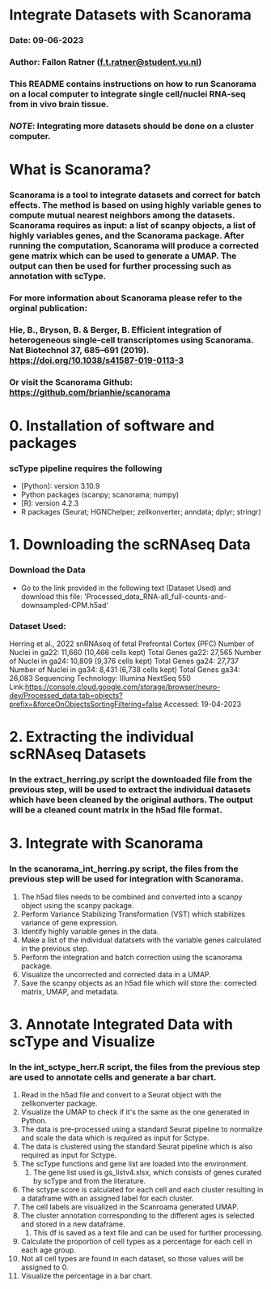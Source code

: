 # Integrate Datasets with Scanorama
### Date: 09-06-2023   
### Author: Fallon Ratner (f.t.ratner@student.vu.nl)
### This README contains instructions on how to run Scanorama on a local computer to integrate single cell/nuclei RNA-seq from in vivo brain tissue.
### _NOTE_: Integrating more datasets should be done on a cluster computer.

# What is Scanorama?
### Scanorama is a tool to integrate datasets and correct for batch effects. The method is based on using highly variable genes to compute mutual nearest neighbors among the datasets. Scanorama requires as input: a list of scanpy objects, a list of highly variables genes, and the Scanorama package. After running the computation, Scanorama will produce a corrected gene matrix which can be used to generate a UMAP. The output can then be used for further processing such as annotation with scType.
### For more information about Scanorama please refer to the orginal publication: 
### Hie, B., Bryson, B. & Berger, B. Efficient integration of heterogeneous single-cell transcriptomes using Scanorama. Nat Biotechnol 37, 685–691 (2019). https://doi.org/10.1038/s41587-019-0113-3
### Or visit the Scanorama Github: https://github.com/brianhie/scanorama


# 0. Installation of software and packages
### scType pipeline requires the following
* [Python]: version 3.10.9
* Python packages (scanpy; scanorama; numpy)
* [R]: version 4.2.3
* R packages (Seurat; HGNChelper; zellkonverter; anndata; dplyr; stringr)

# 1. Downloading the scRNAseq Data
### Download the Data
* Go to the link provided in the following text (Dataset Used) and download this file: 'Processed_data_RNA-all_full-counts-and-downsampled-CPM.h5ad'
### Dataset Used:
 Herring et al., 2022
        snRNAseq of fetal Prefrontal Cortex (PFC)
        Number of Nuclei in ga22: 11,660 (10,466 cells kept)
        Total Genes ga22: 27,565
        Number of Nuclei in ga24: 10,809 (9,376 cells kept)
        Total Genes ga24: 27,737
        Number of Nuclei in ga34: 8,431 (6,738 cells kept)
        Total Genes ga34: 26,083
        Sequencing Technology: Illumina NextSeq 550
        Link:https://console.cloud.google.com/storage/browser/neuro-dev/Processed_data;tab=objects?prefix=&forceOnObjectsSortingFiltering=false
        Accessed: 19-04-2023

# 2. Extracting the individual scRNAseq Datasets
### In the extract_herring.py script the downloaded file from the previous step, will be used to extract the individual datasets which have been cleaned by the original authors. The output will be a cleaned count matrix in the h5ad file format.

# 3. Integrate with Scanorama
### In the scanorama_int_herring.py script, the files from the previous step will be used for integration with Scanorama.
1. The h5ad files needs to be combined and converted into a scanpy object using the scanpy package.
2. Perform Variance Stabilizing Transformation (VST) which stabilizes variance of gene expression.
3. Identify highly variable genes in the data.
4. Make a list of the individual datatsets with the variable genes calculated in the previous step.
5. Perform the integration and batch correction using the scanorama package.
6. Visualize the uncorrected and corrected data in a UMAP.
7. Save the scanpy objects as an h5ad file which will store the: corrected matrix, UMAP, and metadata. 

# 3. Annotate Integrated Data with scType and Visualize
### In the int_sctype_herr.R script, the files from the previous step are used to annotate cells and generate a bar chart.
1. Read in the h5ad file and convert to a Seurat object with the zellkonverter package.
2. Visualize the UMAP to check if it's the same as the one generated in Python.
3. The data is pre-processed using a standard Seurat pipeline to normalize and scale the data which is required as input for Sctype.
4. The data is clustered using the standard Seurat pipeline which is also required as input for Sctype.
5. The scType functions and gene list are loaded into the environment.
    1. The gene list used is gs_listv4.xlsx, which consists of genes curated by scType and from the literature.
6. The sctype score is calculated for each cell and each cluster resulting in a dataframe with an assigned label for each cluster.
7. The cell labels are visualized in the Scanroama generated UMAP.
8. The cluster annotation corresponding to the different ages is selected and stored in a new dataframe.
    1. This df is saved as a text file and can be used for further processing.
9. Calculate the proportion of cell types as a percentage for each cell in each age group.
10. Not all cell types are found in each dataset, so those values will be assigned to 0.
11. Visualize the percentage in a bar chart. 